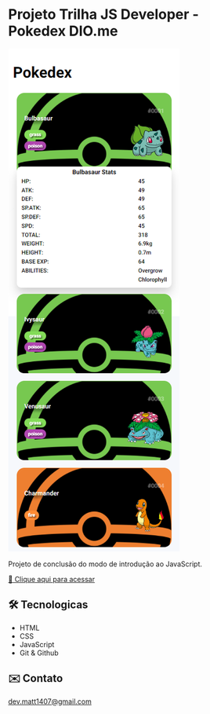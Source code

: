 # Projeto Trilha JS Developer - Pokedex DIO.me

![url](/readmeimg.png)

Projeto de conclusão do modo de introdução ao JavaScript. 

[🔗 Clique aqui para acessar](https://mathferreira14.github.io/pokedex)

## 🛠 Tecnologicas 
- HTML
- CSS
- JavaScript
- Git & Github

## ✉️ Contato

dev.matt1407@gmail.com